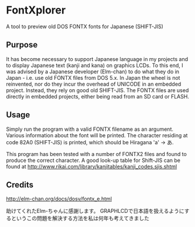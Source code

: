 # FontXplorer
A tool to preview old DOS FONTX fonts for Japanese (SHIFT-JIS)

## Purpose
It has become necessary to support Japanese language in my projects and to display Japanese text (kanji and kana) on graphics LCDs.
To this end, I was advised by a Japanese developer (Elm-chan) to do what they do in Japan - i.e. use old FONTX files from DOS 5.x.
In Japan the wheel is not reinvented, nor do they incur the overhead of UNICODE in an embedded project. Instead, they rely on good old SHIFT-JIS.
The FONTX files are used directly in embedded projects, either being read from an SD card or FLASH.

## Usage
Simply run the program with a valid FONTX filename as an argument. Various information about the font will be printed.
The character residing at code 82A0 (SHIFT-JIS) is printed, which should be Hiragana 'a' -> あ.

This program has been tested with a number of FONTX2 files and found to produce the correct character.
A good look-up table for Shift-JIS can be found at http://www.rikai.com/library/kanjitables/kanji_codes.sjis.shtml

## Credits
http://elm-chan.org/docs/dosv/fontx_e.html

助けてくれたElm-ちゃんに感謝します。 
GRAPHLCDで日本語を扱えるようにするというこの問題を解決する方法を私は何年も考えてきました
